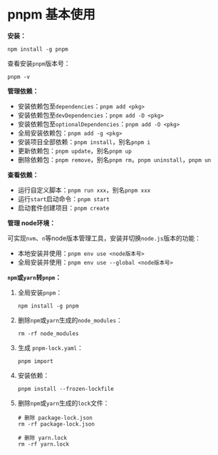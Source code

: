# pnpm 基本使用



**安装：**

```shell
npm install -g pnpm
```

查看安装`pnpm`版本号：

```shell
pnpm -v
```



**管理依赖：**

* 安装依赖包至`dependencies`：`pnpm add <pkg>`
* 安装依赖包至`devDependencies`：`pnpm add -D <pkg>`
* 安装依赖包至`optionalDependencies`：`pnpm add -O <pkg>`
* 全局安装依赖包：`pnpm add -g <pkg>`
* 安装项目全部依赖：`pnpm install`，别名`pnpm i`
* 更新依赖包：`pnpm update`，别名`pnpm up`
* 删除依赖包：`pnpm remove`，别名`pnpm rm`，`pnpm uninstall`，`pnpm un`



**查看依赖：**

* 运行自定义脚本：`pnpm run xxx`，别名`pnpm xxx`
* 运行`start`启动命令：`pnpm start`
* 启动套件创建项目：`pnpm create`



**管理 node环境：**

可实现`nvm`、`n`等node版本管理工具，安装并切换`node.js`版本的功能：

* 本地安装并使用：`pnpm env use <node版本号>`
* 全局安装并使用：`pnpm env use --global <node版本号>`





**`npm`或`yarn`转`pnpm`：**

1. 全局安装`pnpm`：

   ```shell
   npm install -g pnpm
   ```

2. 删除`npm`或`yarn`生成的`node_modules`：

   ```shell
   rm -rf node_modules
   ```

3. 生成 `pnpm-lock.yaml`：

   ```shell
   pnpm import
   ```

4. 安装依赖：

   ```shell
   pnpm install --frozen-lockfile
   ```

5. 删除`npm`或`yarn`生成的`lock`文件：

   ```shell
   # 删除 package-lock.json
   rm -rf package-lock.json
   
   # 删除 yarn.lock
   rm -rf yarn.lock
   ```